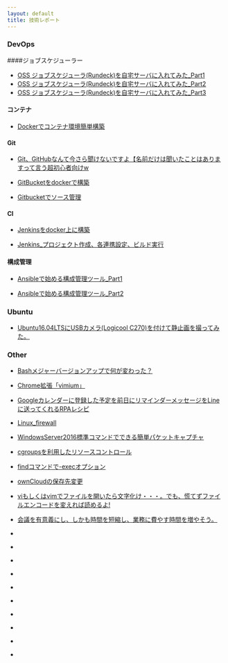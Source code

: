 ```yaml
---
layout: default
title: 技術レポート
---
```


### DevOps

####ジョブスケジューラー

* [OSS ジョブスケジューラ(Rundeck)を自宅サーバに入れてみた_Part1](technology_memo/OSS%20%E3%82%B8%E3%83%A7%E3%83%96%E3%82%B9%E3%82%B1%E3%82%B8%E3%83%A5%E3%83%BC%E3%83%A9(Rundeck)%E3%82%92%E8%87%AA%E5%AE%85%E3%82%B5%E3%83%BC%E3%83%90%E3%81%AB%E5%85%A5%E3%82%8C%E3%81%A6%E3%81%BF%E3%81%9F.html)
* [OSS ジョブスケジューラ(Rundeck)を自宅サーバに入れてみた_Part2](technology_memo/OSS%20%E3%82%B8%E3%83%A7%E3%83%96%E3%82%B9%E3%82%B1%E3%82%B8%E3%83%A5%E3%83%BC%E3%83%A9(Rundeck)%E3%82%92%E8%87%AA%E5%AE%85%E3%82%B5%E3%83%BC%E3%83%90%E3%81%AB%E5%85%A5%E3%82%8C%E3%81%A6%E3%81%BF%E3%81%9F_Part2.html)
* [OSS ジョブスケジューラ(Rundeck)を自宅サーバに入れてみた_Part3](technology_memo/OSS%20%E3%82%B8%E3%83%A7%E3%83%96%E3%82%B9%E3%82%B1%E3%82%B8%E3%83%A5%E3%83%BC%E3%83%A9(Rundeck)%E3%82%92%E8%87%AA%E5%AE%85%E3%82%B5%E3%83%BC%E3%83%90%E3%81%AB%E5%85%A5%E3%82%8C%E3%81%A6%E3%81%BF%E3%81%9F_Part3.html)

#### コンテナ

* [Dockerでコンテナ環境簡単構築](technology_memo/Docker%E3%81%A7%E3%82%B3%E3%83%B3%E3%83%86%E3%83%8A%E7%92%B0%E5%A2%83%E7%B0%A1%E5%8D%98%E6%A7%8B%E7%AF%89.html)

#### Git

* [Git、GitHubなんて今さら聞けないですよ【名前だけは聞いたことはありますって言う超初心者向けw](technology_memo/Git%E3%80%81GitHub%E3%81%AA%E3%82%93%E3%81%A6%E4%BB%8A%E3%81%95%E3%82%89%E8%81%9E%E3%81%91%E3%81%AA%E3%81%84%E3%81%A7%E3%81%99%E3%82%88%E3%80%90%E5%90%8D%E5%89%8D%E3%81%A0%E3%81%91%E3%81%AF%E8%81%9E%E3%81%84%E3%81%9F%E3%81%93%E3%81%A8%E3%81%AF%E3%81%82%E3%82%8A%E3%81%BE%E3%81%99%E3%81%A3%E3%81%A6%E8%A8%80%E3%81%86%E8%B6%85%E5%88%9D%E5%BF%83%E8%80%85%E5%90%91%E3%81%91w.html)

* [GitBucketをdockerで構築](technology_memo/GitBucket%E3%82%92docker%E3%81%A7%E6%A7%8B%E7%AF%89.html)

* [Gitbucketでソース管理](technology_memo/Gitbucket%E3%81%A7%E3%82%BD%E3%83%BC%E3%82%B9%E7%AE%A1%E7%90%86.html)

#### CI

* [Jenkinsをdocker上に構築](technology_memo/Jenkins%E3%82%92docker%E4%B8%8A%E3%81%AB%E6%A7%8B%E7%AF%89.html)

* [Jenkins_プロジェクト作成、各連携設定、ビルド実行](technology_memo/jenkins_%E3%83%97%E3%83%A9%E3%82%B0%E3%82%A4%E3%83%B3%E3%82%A4%E3%83%B3%E3%82%B9%E3%83%88%E3%83%BC%E3%83%AB_%E3%83%97%E3%83%AD%E3%82%B8%E3%82%A7%E3%82%AF%E3%83%88%E4%BD%9C%E6%88%90%E3%80%81%E5%90%84%E9%80%A3%E6%90%BA%E8%A8%AD%E5%AE%9A%E3%80%81%E3%83%93%E3%83%AB%E3%83%89%E5%AE%9F%E8%A1%8C.html)

#### 構成管理

* [Ansibleで始める構成管理ツール_Part1](technology_memo/Ansible%E3%81%A7%E5%A7%8B%E3%82%81%E3%82%8B%E6%A7%8B%E6%88%90%E7%AE%A1%E7%90%86%E3%83%84%E3%83%BC%E3%83%AB_Part1.html)

* [Ansibleで始める構成管理ツール_Part2](technology_memo/Ansible%E3%81%A7%E5%A7%8B%E3%82%81%E3%82%8B%E6%A7%8B%E6%88%90%E7%AE%A1%E7%90%86%E3%83%84%E3%83%BC%E3%83%AB_Part2.html)

### Ubuntu

* [Ubuntu16.04LTSにUSBカメラ(Logicool C270)を付けて静止画を撮ってみた。](technology_memo/Ubuntu16.04LTS%E3%81%ABUSB%E3%82%AB%E3%83%A1%E3%83%A9(Logicool%20C270)%E3%82%92%E4%BB%98%E3%81%91%E3%81%A6%E9%9D%99%E6%AD%A2%E7%94%BB%E3%82%92%E6%92%AE%E3%81%A3%E3%81%A6%E3%81%BF%E3%81%9F%E3%80%82.html)

### Other

* [Bashメジャーバージョンアップで何が変わった？](technology_memo/Bash%E3%83%A1%E3%82%B8%E3%83%A3%E3%83%BC%E3%83%90%E3%83%BC%E3%82%B8%E3%83%A7%E3%83%B3%E3%82%A2%E3%83%83%E3%83%97%E3%81%A7%E4%BD%95%E3%81%8C%E5%A4%89%E3%82%8F%E3%81%A3%E3%81%9F%EF%BC%9F.html)

* [Chrome拡張「vimium」](technology_memo/Chrome%E6%8B%A1%E5%BC%B5%E3%80%8Cvimium%E3%80%8D.html)

* [Googleカレンダーに登録した予定を前日にリマインダーメッセージをLineに送ってくれるRPAレシピ](technology_memo/Google%E3%82%AB%E3%83%AC%E3%83%B3%E3%83%80%E3%83%BC%E3%81%AB%E7%99%BB%E9%8C%B2%E3%81%97%E3%81%9F%E4%BA%88%E5%AE%9A%E3%82%92%E5%89%8D%E6%97%A5%E3%81%AB%E3%83%AA%E3%83%9E%E3%82%A4%E3%83%B3%E3%83%80%E3%83%BC%E3%83%A1%E3%83%83%E3%82%BB%E3%83%BC%E3%82%B8%E3%82%92Line%E3%81%AB%E9%80%81%E3%81%A3%E3%81%A6%E3%81%8F%E3%82%8C%E3%82%8BRPA%E3%83%AC%E3%82%B7%E3%83%94.html)

* [Linux_firewall](technology_memo/Linux_firewall.md)

* [WindowsServer2016標準コマンドでできる簡単パケットキャプチャ](technology_memo/WindowsServer2016%E6%A8%99%E6%BA%96%E3%82%B3%E3%83%9E%E3%83%B3%E3%83%89%E3%81%A7%E3%81%A7%E3%81%8D%E3%82%8B%E7%B0%A1%E5%8D%98%E3%83%91%E3%82%B1%E3%83%83%E3%83%88%E3%82%AD%E3%83%A3%E3%83%97%E3%83%81%E3%83%A3.html)

* [cgroupsを利用したリソースコントロール](technology_memo/cgroups%E3%82%92%E5%88%A9%E7%94%A8%E3%81%97%E3%81%9F%E3%83%AA%E3%82%BD%E3%83%BC%E3%82%B9%E3%82%B3%E3%83%B3%E3%83%88%E3%83%AD%E3%83%BC%E3%83%AB.html)

* [findコマンドで-execオプション](technology_memo/find%E3%82%B3%E3%83%9E%E3%83%B3%E3%83%89%E3%81%A7-exec%E3%82%AA%E3%83%97%E3%82%B7%E3%83%A7%E3%83%B3.html)

* [ownCloudの保存先変更](technology_memo/ownCloud%E3%81%AE%E4%BF%9D%E5%AD%98%E5%85%88%E5%A4%89%E6%9B%B4.html)

* [viもしくはvimでファイルを開いたら文字化け・・・。でも、慌てずファイルエンコードを変えれば読めるよ!](technology_memo/vi%E3%82%82%E3%81%97%E3%81%8F%E3%81%AFvim%E3%81%A7%E3%83%95%E3%82%A1%E3%82%A4%E3%83%AB%E3%82%92%E9%96%8B%E3%81%84%E3%81%9F%E3%82%89%E6%96%87%E5%AD%97%E5%8C%96%E3%81%91%E3%83%BB%E3%83%BB%E3%83%BB%E3%80%82%E3%81%A7%E3%82%82%E3%80%81%E6%85%8C%E3%81%A6%E3%81%9A%E3%83%95%E3%82%A1%E3%82%A4%E3%83%AB%E3%82%A8%E3%83%B3%E3%82%B3%E3%83%BC%E3%83%89%E3%82%92%E5%A4%89%E3%81%88%E3%82%8C%E3%81%B0%E8%AA%AD%E3%82%81%E3%82%8B%E3%82%88!.html)

* [会議を有意義にし、しかも時間を短縮し、業務に費やす時間を増やそう。](technology_memo/%E4%BC%9A%E8%AD%B0%E3%82%92%E6%9C%89%E6%84%8F%E7%BE%A9%E3%81%AB%E3%81%97%E3%80%81%E3%81%97%E3%81%8B%E3%82%82%E6%99%82%E9%96%93%E3%82%92%E7%9F%AD%E7%B8%AE%E3%81%97%E3%80%81%E6%A5%AD%E5%8B%99%E3%81%AB%E8%B2%BB%E3%82%84%E3%81%99%E6%99%82%E9%96%93%E3%82%92%E5%A2%97%E3%82%84%E3%81%9D%E3%81%86%E3%80%82.html)

* []()

* []()

* []()

* []()

* []()

* []()

* []()

* []()

* []()

* []()





